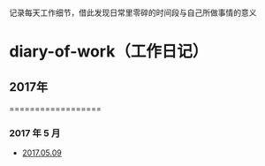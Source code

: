 # 
记录每天工作细节，借此发现日常里零碎的时间段与自己所做事情的意义
# diary-of-work（工作日记）

## 2017年

==================
### 2017 年 5 月

* [2017.05.09](https://raw.githubusercontent.com/foreverZ133/diary-of-work/master/2017/05/20170509.md)